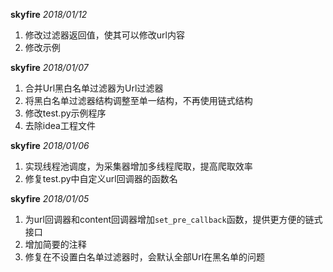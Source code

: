 **skyfire** *2018/01/12*

1. 修改过滤器返回值，使其可以修改url内容
2. 修改示例

**skyfire** *2018/01/07*

1. 合并Url黑白名单过滤器为Url过滤器
2. 将黑白名单过滤器结构调整至单一结构，不再使用链式结构
3. 修改test.py示例程序
4. 去除idea工程文件

**skyfire** *2018/01/06*

1. 实现线程池调度，为采集器增加多线程爬取，提高爬取效率
2. 修复test.py中自定义url回调器的函数名

**skyfire** *2018/01/05*

1. 为url回调器和content回调器增加`set_pre_callback`函数，提供更方便的链式接口
2. 增加简要的注释
3. 修复在不设置白名单过滤器时，会默认全部Url在黑名单的问题